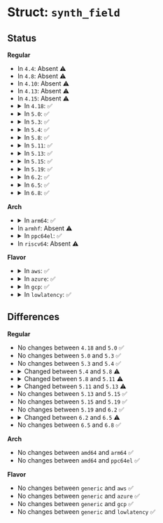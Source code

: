 # Struct: <code>synth_field</code>

## Status
<b>Regular</b>
<ul>
<li>
In <code>4.4</code>: Absent ⚠️
</li>
<li>
In <code>4.8</code>: Absent ⚠️
</li>
<li>
In <code>4.10</code>: Absent ⚠️
</li>
<li>
In <code>4.13</code>: Absent ⚠️
</li>
<li>
In <code>4.15</code>: Absent ⚠️
</li>
<li>
<details>
<summary>In <code>4.18</code>: ✅</summary>

```c
struct synth_field {
    char *type;
    char *name;
    size_t size;
    bool is_signed;
    bool is_string;
};
```
</details>
</li>
<li>
<details>
<summary>In <code>5.0</code>: ✅</summary>

```c
struct synth_field {
    char *type;
    char *name;
    size_t size;
    bool is_signed;
    bool is_string;
};
```
</details>
</li>
<li>
<details>
<summary>In <code>5.3</code>: ✅</summary>

```c
struct synth_field {
    char *type;
    char *name;
    size_t size;
    bool is_signed;
    bool is_string;
};
```
</details>
</li>
<li>
<details>
<summary>In <code>5.4</code>: ✅</summary>

```c
struct synth_field {
    char *type;
    char *name;
    size_t size;
    bool is_signed;
    bool is_string;
};
```
</details>
</li>
<li>
<details>
<summary>In <code>5.8</code>: ✅</summary>

```c
struct synth_field {
    char *type;
    char *name;
    size_t size;
    unsigned int offset;
    bool is_signed;
    bool is_string;
};
```
</details>
</li>
<li>
<details>
<summary>In <code>5.11</code>: ✅</summary>

```c
struct synth_field {
    char *type;
    char *name;
    size_t size;
    unsigned int offset;
    bool is_signed;
    bool is_string;
    bool is_dynamic;
    bool field_pos;
};
```
</details>
</li>
<li>
<details>
<summary>In <code>5.13</code>: ✅</summary>

```c
struct synth_field {
    char *type;
    char *name;
    size_t size;
    unsigned int offset;
    unsigned int field_pos;
    bool is_signed;
    bool is_string;
    bool is_dynamic;
};
```
</details>
</li>
<li>
<details>
<summary>In <code>5.15</code>: ✅</summary>

```c
struct synth_field {
    char *type;
    char *name;
    size_t size;
    unsigned int offset;
    unsigned int field_pos;
    bool is_signed;
    bool is_string;
    bool is_dynamic;
};
```
</details>
</li>
<li>
<details>
<summary>In <code>5.19</code>: ✅</summary>

```c
struct synth_field {
    char *type;
    char *name;
    size_t size;
    unsigned int offset;
    unsigned int field_pos;
    bool is_signed;
    bool is_string;
    bool is_dynamic;
};
```
</details>
</li>
<li>
<details>
<summary>In <code>6.2</code>: ✅</summary>

```c
struct synth_field {
    char *type;
    char *name;
    size_t size;
    unsigned int offset;
    unsigned int field_pos;
    bool is_signed;
    bool is_string;
    bool is_dynamic;
};
```
</details>
</li>
<li>
<details>
<summary>In <code>6.5</code>: ✅</summary>

```c
struct synth_field {
    char *type;
    char *name;
    size_t size;
    unsigned int offset;
    unsigned int field_pos;
    bool is_signed;
    bool is_string;
    bool is_dynamic;
    bool is_stack;
};
```
</details>
</li>
<li>
<details>
<summary>In <code>6.8</code>: ✅</summary>

```c
struct synth_field {
    char *type;
    char *name;
    size_t size;
    unsigned int offset;
    unsigned int field_pos;
    bool is_signed;
    bool is_string;
    bool is_dynamic;
    bool is_stack;
};
```
</details>
</li>
</ul>
<b>Arch</b>
<ul>
<li>
<details>
<summary>In <code>arm64</code>: ✅</summary>

```c
struct synth_field {
    char *type;
    char *name;
    size_t size;
    bool is_signed;
    bool is_string;
};
```
</details>
</li>
<li>
In <code>armhf</code>: Absent ⚠️
</li>
<li>
<details>
<summary>In <code>ppc64el</code>: ✅</summary>

```c
struct synth_field {
    char *type;
    char *name;
    size_t size;
    bool is_signed;
    bool is_string;
};
```
</details>
</li>
<li>
In <code>riscv64</code>: Absent ⚠️
</li>
</ul>
<b>Flavor</b>
<ul>
<li>
<details>
<summary>In <code>aws</code>: ✅</summary>

```c
struct synth_field {
    char *type;
    char *name;
    size_t size;
    bool is_signed;
    bool is_string;
};
```
</details>
</li>
<li>
<details>
<summary>In <code>azure</code>: ✅</summary>

```c
struct synth_field {
    char *type;
    char *name;
    size_t size;
    bool is_signed;
    bool is_string;
};
```
</details>
</li>
<li>
<details>
<summary>In <code>gcp</code>: ✅</summary>

```c
struct synth_field {
    char *type;
    char *name;
    size_t size;
    bool is_signed;
    bool is_string;
};
```
</details>
</li>
<li>
<details>
<summary>In <code>lowlatency</code>: ✅</summary>

```c
struct synth_field {
    char *type;
    char *name;
    size_t size;
    bool is_signed;
    bool is_string;
};
```
</details>
</li>
</ul>

## Differences
<b>Regular</b>
<ul>
<li>
No changes between <code>4.18</code> and <code>5.0</code> ✅
</li>
<li>
No changes between <code>5.0</code> and <code>5.3</code> ✅
</li>
<li>
No changes between <code>5.3</code> and <code>5.4</code> ✅
</li>
<li>
<details>
<summary>Changed between <code>5.4</code> and <code>5.8</code> ⚠️</summary>
<ul>
<li>
<b>Field added. </b>
<code>unsigned int offset</code>
</li>
</ul>
</details>
</li>
<li>
<details>
<summary>Changed between <code>5.8</code> and <code>5.11</code> ⚠️</summary>
<ul>
<li>
<b>Field added. </b>
<code>bool is_dynamic</code>
</li>
<li>
<b>Field added. </b>
<code>bool field_pos</code>
</li>
</ul>
</details>
</li>
<li>
<details>
<summary>Changed between <code>5.11</code> and <code>5.13</code> ⚠️</summary>
<ul>
<li>
<b>Field type changed. </b>
<code>bool field_pos</code> ➡️ <code>unsigned int field_pos</code>
</li>
</ul>
</details>
</li>
<li>
No changes between <code>5.13</code> and <code>5.15</code> ✅
</li>
<li>
No changes between <code>5.15</code> and <code>5.19</code> ✅
</li>
<li>
No changes between <code>5.19</code> and <code>6.2</code> ✅
</li>
<li>
<details>
<summary>Changed between <code>6.2</code> and <code>6.5</code> ⚠️</summary>
<ul>
<li>
<b>Field added. </b>
<code>bool is_stack</code>
</li>
</ul>
</details>
</li>
<li>
No changes between <code>6.5</code> and <code>6.8</code> ✅
</li>
</ul>
<b>Arch</b>
<ul>
<li>
No changes between <code>amd64</code> and <code>arm64</code> ✅
</li>
<li>
No changes between <code>amd64</code> and <code>ppc64el</code> ✅
</li>
</ul>
<b>Flavor</b>
<ul>
<li>
No changes between <code>generic</code> and <code>aws</code> ✅
</li>
<li>
No changes between <code>generic</code> and <code>azure</code> ✅
</li>
<li>
No changes between <code>generic</code> and <code>gcp</code> ✅
</li>
<li>
No changes between <code>generic</code> and <code>lowlatency</code> ✅
</li>
</ul>
